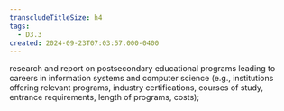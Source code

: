 ```yaml
---
transcludeTitleSize: h4
tags:
  - D3.3
created: 2024-09-23T07:03:57.000-0400
---
```

research and report on postsecondary educational programs leading to careers in information systems and computer science (e.g., institutions offering relevant programs, industry certifications, courses of study, entrance requirements, length of programs, costs);